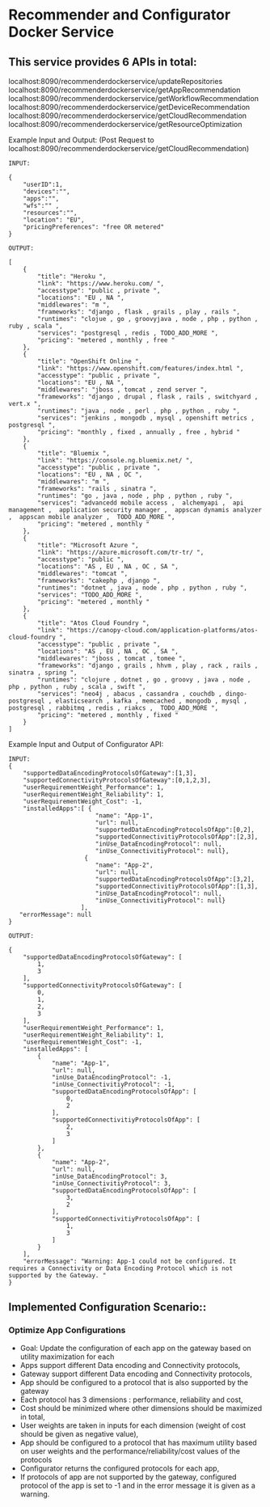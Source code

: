 # Recommender and Configurator Docker Service

## This service provides 6 APIs in total:
localhost:8090/recommenderdockerservice/updateRepositories
localhost:8090/recommenderdockerservice/getAppRecommendation
localhost:8090/recommenderdockerservice/getWorkflowRecommendation
localhost:8090/recommenderdockerservice/getDeviceRecommendation
localhost:8090/recommenderdockerservice/getCloudRecommendation
localhost:8090/recommenderdockerservice/getResourceOptimization


Example Input and Output:
(Post Request to localhost:8090/recommenderdockerservice/getCloudRecommendation)

```
INPUT: 

{
	"userID":1,	
	"devices":"",
	"apps":"",
	"wfs":"" ,
	"resources":"",
	"location": "EU",
	"pricingPreferences": "free OR metered"
}
```

```
OUTPUT:

[
    {
        "title": "Heroku ",
        "link": "https://www.heroku.com/ ",
        "accesstype": "public , private ",
        "locations": "EU , NA ",
        "middlewares": "m ",
        "frameworks": "django , flask , grails , play , rails ",
        "runtimes": "clojue , go , groovyjava , node , php , python , ruby , scala ",
        "services": "postgresql , redis , TODO_ADD_MORE ",
        "pricing": "metered , monthly , free "
    },
    {
        "title": "OpenShift Online ",
        "link": "https://www.openshift.com/features/index.html ",
        "accesstype": "public , private ",
        "locations": "EU , NA ",
        "middlewares": "jboss , tomcat , zend server ",
        "frameworks": "django , drupal , flask , rails , switchyard , vert.x ",
        "runtimes": "java , node , perl , php , python , ruby ",
        "services": "jenkins , mongodb , mysql , openshift metrics , postgresql ",
        "pricing": "monthly , fixed , annually , free , hybrid "
    },
    {
        "title": "Bluemix ",
        "link": "https://console.ng.bluemix.net/ ",
        "accesstype": "public , private ",
        "locations": "EU , NA , OC ",
        "middlewares": "m ",
        "frameworks": "rails , sinatra ",
        "runtimes": "go , java , node , php , python , ruby ",
        "services": "advancedd mobile access ,  alchemyapi ,  api management ,  application security manager ,  appscan dynamis analyzer ,  appscan mobile analyzer ,  TODO_ADD_MORE ",
        "pricing": "metered , monthly "
    },
    {
        "title": "Microsoft Azure ",
        "link": "https://azure.microsoft.com/tr-tr/ ",
        "accesstype": "public ",
        "locations": "AS , EU , NA , OC , SA ",
        "middlewares": "tomcat ",
        "frameworks": "cakephp , django ",
        "runtimes": "dotnet , java , node , php , python , ruby ",
        "services": "TODO_ADD_MORE ",
        "pricing": "metered , monthly "
    },
    {
        "title": "Atos Cloud Foundry ",
        "link": "https://canopy-cloud.com/application-platforms/atos-cloud-foundry ",
        "accesstype": "public , private ",
        "locations": "AS , EU , NA , OC , SA ",
        "middlewares": "jboss , tomcat , tomee ",
        "frameworks": "django , grails , hhvm , play , rack , rails , sinatra , spring ",
        "runtimes": "clojure , dotnet , go , groovy , java , node , php , python , ruby , scala , swift ",
        "services": "neo4j , abacus , cassandra , couchdb , dingo-postgresql , elasticsearch , kafka , memcached , mongodb , mysql , postgresql , rabbitmq , redis , riakcs ,  TODO_ADD_MORE ",
        "pricing": "metered , monthly , fixed "
    }
]
```

Example Input and Output of Configurator API:

```
INPUT: 
{
 	"supportedDataEncodingProtocolsOfGateway":[1,3],
  	"supportedConnectivityProtocolsOfGateway":[0,1,2,3],
    "userRequirementWeight_Performance": 1,
    "userRequirementWeight_Reliability": 1,
    "userRequirementWeight_Cost": -1,
  	"installedApps":[ {
                        "name": "App-1",	
                        "url": null,
                        "supportedDataEncodingProtocolsOfApp":[0,2],
                        "supportedConnectivitiyProtocolsOfApp":[2,3],
                        "inUse_DataEncodingProtocol": null,
                   		"inUse_ConnectivitiyProtocol": null},
                     {
                        "name": "App-2",
                       	"url": null,
                        "supportedDataEncodingProtocolsOfApp":[3,2],
                        "supportedConnectivitiyProtocolsOfApp":[1,3],
                        "inUse_DataEncodingProtocol": null,
                   		"inUse_ConnectivitiyProtocol": null}
                    ],
   "errorMessage": null
}
```

```
OUTPUT:

{
    "supportedDataEncodingProtocolsOfGateway": [
        1,
        3
    ],
    "supportedConnectivityProtocolsOfGateway": [
        0,
        1,
        2,
        3
    ],
    "userRequirementWeight_Performance": 1,
    "userRequirementWeight_Reliability": 1,
    "userRequirementWeight_Cost": -1,
    "installedApps": [
        {
            "name": "App-1",
            "url": null,
            "inUse_DataEncodingProtocol": -1,
            "inUse_ConnectivitiyProtocol": -1,
            "supportedDataEncodingProtocolsOfApp": [
                0,
                2
            ],
            "supportedConnectivitiyProtocolsOfApp": [
                2,
                3
            ]
        },
        {
            "name": "App-2",
            "url": null,
            "inUse_DataEncodingProtocol": 3,
            "inUse_ConnectivitiyProtocol": 3,
            "supportedDataEncodingProtocolsOfApp": [
                3,
                2
            ],
            "supportedConnectivitiyProtocolsOfApp": [
                1,
                3
            ]
        }
    ],
    "errorMessage": "Warning: App-1 could not be configured. It requires a Connectivity or Data Encoding Protocol which is not supported by the Gateway. "
}
```

## Implemented Configuration Scenario::

### Optimize App Configurations
- Goal: Update the configuration of each app on the gateway based on utility maximization for each
- Apps support different Data encoding and Connectivity protocols,
- Gateway support different Data encoding and Connectivity protocols,
- App should be configured to a protocol that is also supported by the gateway
- Each protocol has 3 dimensions : performance, reliability and cost,
- Cost should be minimized where other dimensions should be maximized in total,
- User weights are taken in inputs for each dimension (weight of cost should be given as negative value),
- App should be configured to a protocol that has maximum utility based on user weights and the performance/reliability/cost values of the protocols
- Configurator returns the configured protocols for each app,
- If protocols of app are not supported by the gateway, configured protocol of the app is set to -1 and in the error message it is given as a warning.
